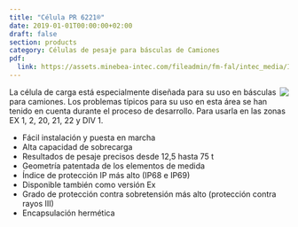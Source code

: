 ```yaml
---
title: "Célula PR 6221®"
date: 2019-01-01T00:00:00+02:00
draft: false
section: products
category: Células de pesaje para básculas de Camiones
pdf:
  link: https://assets.minebea-intec.com/fileadmin/fm-fal/intec_media/Industrial_Weighing/Documents/Load_Cells/PR_6221/DS_PR_6221_es.pdf
---
```


<img src="/img/products/celula-camion-pr-6221.png" class="img-responsive" style="max-height: 300px; float: right!important;">

La célula de carga está especialmente diseñada para su uso en básculas para camiones. Los problemas típicos para su uso en esta área se han tenido en cuenta durante el proceso de desarrollo. Para usarla en las zonas EX 1, 2, 20, 21, 22 y DIV 1.

- Fácil instalación y puesta en marcha
- Alta capacidad de sobrecarga
- Resultados de pesaje precisos desde 12,5 hasta 75 t
- Geometría patentada de los elementos de medida
- Índice de protección IP más alto (IP68 e IP69)
- Disponible también como versión Ex
- Grado de protección contra sobretensión más alto (protección contra rayos III)
- Encapsulación hermética
